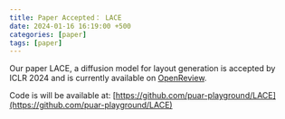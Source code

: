 ```yaml
---
title: Paper Accepted： LACE
date: 2024-01-16 16:19:00 +500
categories: [paper]
tags: [paper]
---
```

Our paper LACE, a diffusion model for layout generation is accepted by ICLR 2024 and is currently available on [OpenReview](https://openreview.net/forum?id=kJ0qp9Xdsh). <br />

Code is will be available at: [https://github.com/puar-playground/LACE](https://github.com/puar-playground/LACE)




